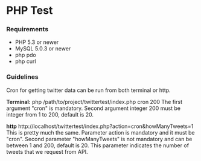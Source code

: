 # PHP Test #


### Requirements ###

* PHP 5.3 or newer
* MySQL 5.0.3 or newer
* php pdo
* php curl

### Guidelines ###

Cron for getting twitter data can be run from both terminal or http.

**Terminal:**
php /path/to/project/twittertest/index.php cron 200
The first argument "cron" is mandatory.
Second argument integer 200 must be integer from 1 to 200, default is 20.

**http**
http://localhost/twittertest/index.php?action=cron&howManyTweets=1
This is pretty much the same. Parameter action is mandatory and it must be "cron".
Second parameter "howManyTweets" is not mandatory and can be between 1 and 200, default is 20. This parameter indicates the number of tweets that we request from API.